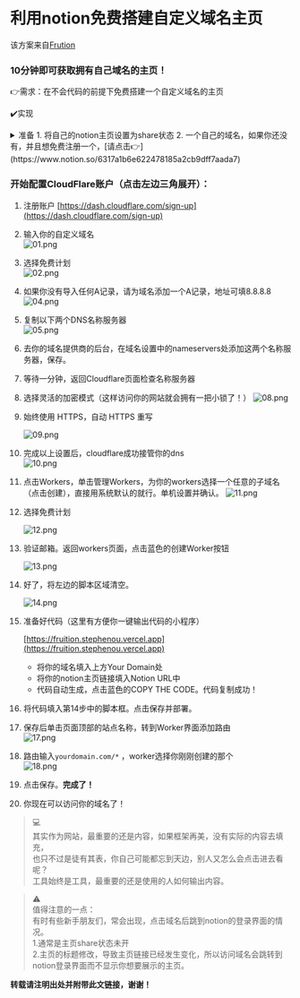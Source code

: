 # 利用notion免费搭建自定义域名主页
该方案来自[Frution](https://fruitionsite.com/771ef38657244c27b9389734a9cbff44/)

### 10分钟即可获取拥有自己域名的主页！

👉需求：在不会代码的前提下免费搭建一个自定义域名的主页

✔️实现  
<details><summary>准备
1. 将自己的notion主页设置为share状态
2. 一个自己的域名，如果你还没有，并且想免费注册一个，[请点击👉](https://www.notion.so/6317a1b6e622478185a2cb9dff7aada7)  
</details>  
    
### 开始配置CloudFlare账户（点击左边三角展开）：  
1. 注册账户 [https://dash.cloudflare.com/sign-up](https://dash.cloudflare.com/sign-up)  
2. 输入你的自定义域名  
![01.png](https://www.notion.so/image/https%3A%2F%2Fs3-us-west-2.amazonaws.com%2Fsecure.notion-static.com%2Fd7561a5f-d8df-4303-97ba-3ff0bd913f8d%2FUntitled.png?table=block&id=4b688cb7-cf4a-4260-9f69-81dd1adbc90f&cache=v2)  
3. 选择免费计划  
![02.png](https://www.notion.so/image/https%3A%2F%2Fs3-us-west-2.amazonaws.com%2Fsecure.notion-static.com%2Fc732e996-769a-4362-be92-f8815c761dc3%2FUntitled.png?table=block&id=6b972bcd-798d-40e3-9c61-2b5fd99e9a86&cache=v2)    
4. 如果你没有导入任何A记录，请为域名添加一个A记录，地址可填8.8.8.8  
![04.png](https://www.notion.so/image/https%3A%2F%2Fs3-us-west-2.amazonaws.com%2Fsecure.notion-static.com%2F4ce6072e-d4e7-43d8-8088-1d0330e458f0%2FUntitled.png?table=block&id=b0caaaeb-43ba-4947-bc90-e64254b3ab2c&cache=v2)  
5. 复制以下两个DNS名称服务器  
![05.png](https://www.notion.so/image/https%3A%2F%2Fs3-us-west-2.amazonaws.com%2Fsecure.notion-static.com%2F72f6b1c5-0226-4d47-bb9c-30d817a5d421%2FUntitled.png?table=block&id=e9a28abc-3e7b-4def-baf8-44d9c766ea15&cache=v2)  
6. 去你的域名提供商的后台，在域名设置中的nameservers处添加这两个名称服务器，保存。
7. 等待一分钟，返回Cloudflare页面检查名称服务器
8. 选择灵活的加密模式（这样访问你的网站就会拥有一把小锁了！） 
![08.png](https://www.notion.so/image/https%3A%2F%2Fs3-us-west-2.amazonaws.com%2Fsecure.notion-static.com%2F2e9b3a65-60a5-4536-8370-aef0818cb955%2FUntitled.png?table=block&id=77d25d17-5335-4606-a9b7-a262f86a1354&cache=v2)

9. 始终使用 HTTPS，自动 HTTPS 重写

    ![09.png](https://www.notion.so/image/https%3A%2F%2Fs3-us-west-2.amazonaws.com%2Fsecure.notion-static.com%2F5a1027d6-e4bf-4a23-9fe4-e0a5cec61db1%2FUntitled.png?table=block&id=0830b8f9-a53b-4206-a6e8-5149868f6819&cache=v2)

10. 完成以上设置后，cloudflare成功接管你的dns  
    ![10.png](https://www.notion.so/image/https%3A%2F%2Fs3-us-west-2.amazonaws.com%2Fsecure.notion-static.com%2F0062a94e-1056-43e7-a179-ed5573ffe099%2FUntitled.png?table=block&id=77c45d6e-1338-4be1-9923-a127d8ac6311&cache=v2)

11. 点击Workers，单击管理Workers，为你的workers选择一个任意的子域名（点击创建），直接用系统默认的就行。单机设置并确认。 
    ![11.png](https://www.notion.so/image/https%3A%2F%2Fs3-us-west-2.amazonaws.com%2Fsecure.notion-static.com%2F34dec507-387a-4ab8-ba05-b6995510e740%2FUntitled.png?table=block&id=2821a58f-faa9-4d89-9c09-169950c76931&cache=v2)

12. 选择免费计划

    ![12.png](https://www.notion.so/image/https%3A%2F%2Fs3-us-west-2.amazonaws.com%2Fsecure.notion-static.com%2Ff8bf34b7-63d4-4069-bfcd-0a5685907de7%2FUntitled.png?table=block&id=ffe094fc-01a7-4dc4-b4f1-ba066f24b87c&cache=v2)

13. 验证邮箱。返回workers页面，点击蓝色的创建Worker按钮

    ![13.png](https://www.notion.so/image/https%3A%2F%2Fs3-us-west-2.amazonaws.com%2Fsecure.notion-static.com%2F295e133a-2cf5-4ddf-80a2-b94a04abfdb4%2FUntitled.png?table=block&id=cb891703-47c2-4fae-8676-f57d6a302431&cache=v2)

14. 好了，将左边的脚本区域清空。

    ![14.png](https://www.notion.so/image/https%3A%2F%2Fs3-us-west-2.amazonaws.com%2Fsecure.notion-static.com%2F98f3b0a1-8f1e-456e-b523-bb8febf5e0ff%2FUntitled.png?table=block&id=5bc0f525-98cc-425a-a470-6eed1ee6438d&cache=v2)

15. 准备好代码（这里有方便你一键输出代码的小程序）

    [https://fruition.stephenou.vercel.app](https://fruition.stephenou.vercel.app)

    - 将你的域名填入上方Your Domain处
    - 将你的notion主页链接填入Notion URL中
    - 代码自动生成，点击蓝色的COPY THE CODE。代码复制成功！
16. 将代码填入第14步中的脚本框。点击保存并部署。
17. 保存后单击页面顶部的站点名称，转到Worker界面添加路由  
![17.png](https://www.notion.so/image/https%3A%2F%2Fs3-us-west-2.amazonaws.com%2Fsecure.notion-static.com%2F61292ae4-5c83-4e32-97ee-355ed0c8f64c%2FUntitled.png?table=block&id=6564c38a-92fb-4980-a876-a4597d9abc70&cache=v2)  
18. 路由输入`yourdomain.com/*` ，worker选择你刚刚创建的那个  
![18.png](https://www.notion.so/image/https%3A%2F%2Fs3-us-west-2.amazonaws.com%2Fsecure.notion-static.com%2Fd6554895-673e-4d9f-aad4-93547dd45957%2FUntitled.png?table=block&id=b3908509-43c6-4459-a37b-2a4254f40e55&cache=v2)  

19. 点击保存。**完成了！**
20. 你现在可以访问你的域名了！


>💻  
>其实作为网站，最重要的还是内容，如果框架再美，没有实际的内容去填充，  
>也只不过是徒有其表，你自己可能都忘到天边，别人又怎么会点击进去看呢？  
>工具始终是工具，最重要的还是使用的人如何输出内容。  

>⚠️  
>值得注意的一点：  
>有时有些新手朋友们，常会出现，点击域名后跳到notion的登录界面的情况。  
>1.通常是主页share状态未开  
>2.主页的标题修改，导致主页链接已经发生变化，所以访问域名会跳转到notion登录界面而不显示你想要展示的主页。  

**转载请注明出处并附带此文链接，谢谢！**
